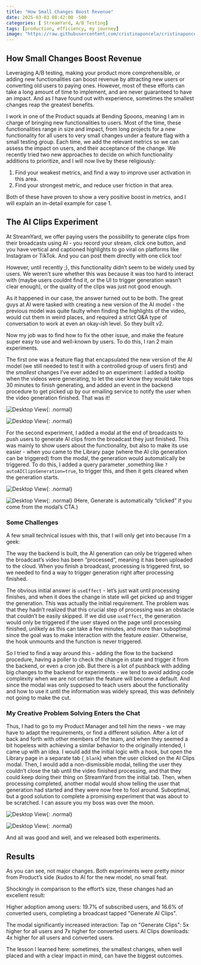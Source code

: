 ```yaml
---
title: "How Small Changes Boost Revenue"
date: 2025-03-03 08:42:00 -500
categories: [ StreamYard, A/B Testing]
tags: [production, efficiency, my journey]
image: "https://raw.githubusercontent.com/cristinaponcela/cristinaponcela.github.io/refs/heads/main/assets/img/StreamYard/ai-clips/ai-announcement-modal.png"
---
```


## How Small Changes Boost Revenue

Leveraging A/B testing, making your product more comprehensible, or adding new functionalities can boost revenue by attracting new users or converting old users to paying ones. However, most of these efforts can take a long amount of time to implement, and are never guaranteed to have an impact. And as I have found out with experience, sometimes the smallest changes reap the greatest benefits.

I work in one of the Product squads at Bending Spoons, meaning I am in charge of bringing new functionalities to users. Most of the time, these functionalities range in size and impact, from long projects for a new functionality for all users to very small changes under a feature flag with a small testing group. Each time, we add the relevant metrics so we can assess the impact on users, and their acceptance of the change. We recently tried two new approaches to decide on which functionality additions to prioritize, and I will now live by these religiously:

1. Find your weakest metrics, and find a way to improve user activation in this area.
2. Find your strongest metric, and reduce user friction in that area.

Both of these have proven to show a very positive boost in metrics, and I will explain an in-detail example for case 1.


## The AI Clips Experiment

At StreamYard, we offer paying users the possibility to generate clips from their broadcasts using AI - you record your stream, click one button, and you have vertical and captioned highlights to go viral on platforms like Instagram or TikTok. And you can post them directly with one click too!

However, until recently ;), this functionality didn’t seem to be widely used by users. We weren’t sure whether this was because it was too hard to interact with (maybe users couldnt find it, or the UI to trigger generation wasn’t clear enough), or the quality of the clips was just not good enough.

As it happened in our case, the answer turned out to be both. The great guys at AI were tasked with creating a new version of the AI model - the previous model was quite faulty when finding the highlights of the video, would cut them in weird places, and required a strict Q&A type of conversation to work at even an okay-ish level. So they built v2.

Now my job was to find how to fix the other issue, and make the feature super easy to use and well-known by users. To do this, I ran 2 main experiments.

The first one was a feature flag that encapsulated the new version of the AI model (we still needed to test it with a controlled group of users first) and the _smallest_ changes I’ve ever added to an experiment: I added a tooltip when the videos were generating, to let the user know they would take tops 30 minutes to finish generating, and added an event in the backend procedure to get picked up by our emailing service to notify the user when the video generation finished. That was it!

![Desktop View](/assets/img/StreamYard/ai-clips/streamyard-generate-ai-email-tooltip.png){: .normal}

![Desktop View](/assets/img/StreamYard/ai-clips/ai-clips-email.png){: .normal}


For the second experiment, I added a modal at the end of broadcasts to push users to generate AI clips from the broadcast they just finished. This was mainly to show users about the functionality, but also to make its use easier - when you came to the Library page (where the AI clip generation can be triggered) from the modal, the generation would automatically be triggered. To do this, I added a query parameter ,something like `?autoAIClipsGeneration=true`, to trigger this, and then it gets cleared when the generation starts.

![Desktop View](/assets/img/StreamYard/ai-clips/ai-clips-modal.png){: .normal}

![Desktop View](/assets/img/StreamYard/ai-clips/ai-reday-to-generate.png){: .normal}
(Here, Generate is automatically “clicked” if you come from the modal’s CTA.)


### Some Challenges

A few small technical issues with this, that I will only get into because I’m a geek:

The way the backend is built, the AI generation can only be triggered when the broadcast’s video has been “processed”, meaning it has been uploaded to the cloud. When you finish a broadcast, processing is triggered first, so we needed to find a way to trigger generation right after processing finished.

The obvious initial answer is `useEffect` - let’s just wait until processing finishes, and when it does the change in state will get picked up and trigger the generation. This was actually the initial requirement. The problem was that they hadn’t realized that this crucial step of processing was an obstacle that couldn’t be easily skipped. If we did use `useEffect`, the generation would only be triggered if the user stayed on the page until processing finished, unlikely as this can take a few minutes, and more than suboptimal since the goal was to make interaction with the feature _easier_. Otherwise, the hook unmounts and the function is never triggered. 

So I tried to find a way around this - adding the flow to the backend procedure, having a poller to check the change in state and trigger it from the backend, or even a cron job. But there is a lot of pushback with adding big changes to the backend for experiments - we tend to avoid adding code complexity when we are not certain the feature will become a default. And since the modal was only supposed to teach users about the functionality and how to use it until the information was widely spread, this was definitely not going to make the cut. 



### My Creative Problem Solving Enters the Chat

Thus, I had to go to my Product Manager and tell him the news - we may have to adapt the requirements, or find a different solution. After a lot of back and forth with other members of the team, and when they seemed a bit hopeless with achieving a similar behavior to the originally intended, I came up with an idea. I would add the initial logic with a hook, but open the Library page in a separate tab (`_blank`) when the user clicked on the AI Clips modal. Then, I would add a non-dismissible modal, telling the user they couldn’t close the tab until the video finished processing, and that they could keep doing their thing on StreamYard from the initial tab. Then, when processing completed, another modal would show telling the user that generation had started and they were now free to fool around. Suboptimal, but a good solution to complete a promising experiment that was about to be scratched. I can assure you my boss was over the moon. 

![Desktop View](/assets/img/StreamYard/ai-clips/ai-processing.png){: .normal}

![Desktop View](/assets/img/StreamYard/ai-clips/ai-generating.png){: .normal}

And all was good and well, and we released both experiments.


## Results

As you can see, not major changes. Both experiments were pretty minor from Product’s side (kudos to AI for the new model, no small feat. 

Shockingly in comparison to the effort’s size, these changes had an excellent result: 

Higher adoption among users:
19.7% of subscribed users, and 16.6% of converted users, completing a broadcast tapped "Generate AI Clips".

The modal significantly increased interaction:
Tap on "Generate Clips": 5x higher for all users and 7x higher for converted users.
AI Clips downloads: 4x higher for all users and converted users.

The lesson I learned here: sometimes, the smallest changes, when well placed and with a clear impact in mind, can have the biggest outcomes.
